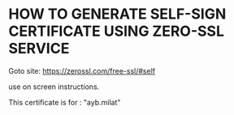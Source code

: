 # HOW TO GENERATE SELF-SIGN CERTIFICATE USING ZERO-SSL SERVICE

Goto site: https://zerossl.com/free-ssl/#self

use on screen instructions.

This certificate is for : "ayb.milat"